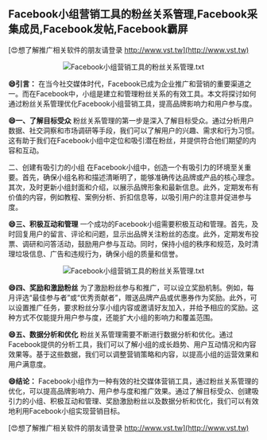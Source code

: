 ## **Facebook小组营销工具的粉丝关系管理,Facebook采集成员,Facebook发帖,Facebook霸屏**

[😍想了解推广相关软件的朋友请登录 http://www.vst.tw](http://www.vst.tw)

 <center><img src="https://vst.tw/MP4/tuiguang/png/2.png" alt="Facebook小组营销工具的粉丝关系管理.txt"></center>

**😄引言：**
在当今社交媒体时代，Facebook已成为企业推广和营销的重要渠道之一。而在Facebook中，小组是建立和管理粉丝关系的有效工具。本文将探讨如何通过粉丝关系管理优化Facebook小组营销工具，提高品牌影响力和用户参与度。

**😄一、了解目标受众**
粉丝关系管理的第一步是深入了解目标受众。通过分析用户数据、社交洞察和市场调研等手段，我们可以了解用户的兴趣、需求和行为习惯。这有助于我们在Facebook小组中定位和吸引潜在粉丝，并提供符合他们期望的内容和互动。

二、创建有吸引力的小组
在Facebook小组中，创造一个有吸引力的环境至关重要。首先，确保小组名称和描述清晰明了，能够准确传达品牌或产品的核心理念。其次，及时更新小组封面和介绍，以展示品牌形象和最新信息。此外，定期发布有价值的内容，例如教程、案例分析、折扣信息等，以吸引用户的注意并促进参与度。

**😄三、积极互动和管理**
一个成功的Facebook小组需要积极互动和管理。首先，及时回复用户的留言、评论和问题，显示出品牌关注粉丝的态度。此外，定期发布投票、调研和问答活动，鼓励用户参与互动。同时，保持小组的秩序和规范，及时清理垃圾信息、广告和违规行为，确保小组的质量和信誉。

 <center><img src="https://vst.tw/MP4/tuiguang/png/0.png" alt="Facebook小组营销工具的粉丝关系管理.txt"></center>

**😄四、奖励和激励粉丝**
为了激励粉丝参与和推广，可以设立奖励机制。例如，每月评选“最佳参与者”或“优秀贡献者”，赠送品牌产品或优惠券作为奖励。此外，可以设置推广任务，要求粉丝分享小组内容或邀请好友加入，并给予相应的奖励。这种方式不仅能提升用户参与度，还能扩大小组的影响力和覆盖范围。

**😄五、数据分析和优化**
粉丝关系管理需要不断进行数据分析和优化。通过Facebook提供的分析工具，我们可以了解小组的成长趋势、用户互动情况和内容效果等。基于这些数据，我们可以调整营销策略和内容，以提高小组的运营效果和用户满意度。

**😄结论：**
Facebook小组作为一种有效的社交媒体营销工具，通过粉丝关系管理的优化，可以提高品牌影响力、用户参与度和推广效果。通过了解目标受众、创建吸引力的小组、积极互动和管理、奖励激励粉丝以及数据分析和优化，我们可以有效地利用Facebook小组实现营销目标。

[😍想了解推广相关软件的朋友请登录 http://www.vst.tw](http://www.vst.tw)



